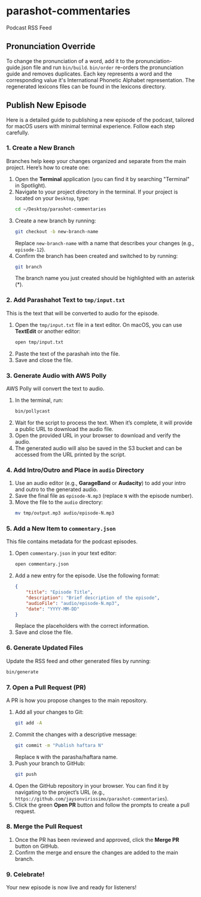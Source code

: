 # parashot-commentaries
Podcast RSS Feed

## Pronunciation Override
To change the pronunciation of a word, add it to the pronunciation-guide.json file and run `bin/build`.
`bin/order` re-orders the pronunciation guide and removes duplicates.
Each key represents a word and the corresponding value it's International Phonetic Alphabet representation.
The regenerated lexicons files can be found in the lexicons directory.

## Publish New Episode

Here is a detailed guide to publishing a new episode of the podcast, tailored for macOS users with minimal terminal experience. Follow each step carefully.

### 1. Create a New Branch
Branches help keep your changes organized and separate from the main project. Here’s how to create one:

1. Open the **Terminal** application (you can find it by searching "Terminal" in Spotlight).
2. Navigate to your project directory in the terminal. If your project is located on your `Desktop`, type:
   ```bash
   cd ~/Desktop/parashot-commentaries
   ```
3. Create a new branch by running:
   ```bash
   git checkout -b new-branch-name
   ```
   Replace `new-branch-name` with a name that describes your changes (e.g., `episode-12`).
4. Confirm the branch has been created and switched to by running:
   ```bash
   git branch
   ```
   The branch name you just created should be highlighted with an asterisk (*).

### 2. Add Parashahot Text to `tmp/input.txt`
This is the text that will be converted to audio for the episode.

1. Open the `tmp/input.txt` file in a text editor. On macOS, you can use **TextEdit** or another editor:
   ```bash
   open tmp/input.txt
   ```
2. Paste the text of the parashah into the file.
3. Save and close the file.

### 3. Generate Audio with AWS Polly
AWS Polly will convert the text to audio.

1. In the terminal, run:
   ```bash
   bin/pollycast
   ```
2. Wait for the script to process the text. When it’s complete, it will provide a public URL to download the audio file.
3. Open the provided URL in your browser to download and verify the audio.
4. The generated audio will also be saved in the S3 bucket and can be accessed from the URL printed by the script.

### 4. Add Intro/Outro and Place in `audio` Directory
1. Use an audio editor (e.g., **GarageBand** or **Audacity**) to add your intro and outro to the generated audio.
2. Save the final file as `episode-N.mp3` (replace `N` with the episode number).
3. Move the file to the `audio` directory:
   ```bash
   mv tmp/output.mp3 audio/episode-N.mp3
   ```

### 5. Add a New Item to `commentary.json`
This file contains metadata for the podcast episodes.

1. Open `commentary.json` in your text editor:
   ```bash
   open commentary.json
   ```
2. Add a new entry for the episode. Use the following format:
   ```json
   {
       "title": "Episode Title",
       "description": "Brief description of the episode",
       "audioFile": "audio/episode-N.mp3",
       "date": "YYYY-MM-DD"
   }
   ```
   Replace the placeholders with the correct information.
3. Save and close the file.

### 6. Generate Updated Files
Update the RSS feed and other generated files by running:
```bash
bin/generate
```

### 7. Open a Pull Request (PR)
A PR is how you propose changes to the main repository.

1. Add all your changes to Git:
   ```bash
   git add -A
   ```
2. Commit the changes with a descriptive message:
   ```bash
   git commit -m "Publish haftara N"
   ```
   Replace `N` with the parasha/haftara name.
3. Push your branch to GitHub:
   ```bash
   git push
   ```
4. Open the GitHub repository in your browser. You can find it by navigating to the project’s URL (e.g., `https://github.com/jaysonvirissimo/parashot-commentaries`).
5. Click the green **Open PR** button and follow the prompts to create a pull request.

### 8. Merge the Pull Request
1. Once the PR has been reviewed and approved, click the **Merge PR** button on GitHub.
2. Confirm the merge and ensure the changes are added to the main branch.

### 9. Celebrate!
Your new episode is now live and ready for listeners!
